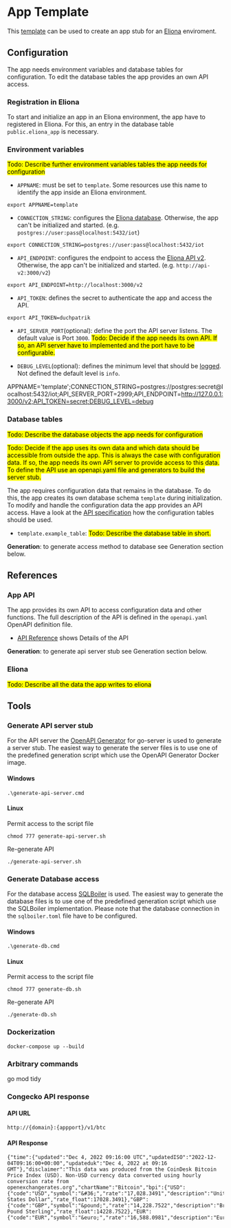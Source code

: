 # App Template
This [template](https://docs.github.com/en/repositories/creating-and-managing-repositories/creating-a-repository-from-a-template) can be used to create an app stub for an [Eliona](https://www.eliona.io/) enviroment.


## Configuration

The app needs environment variables and database tables for configuration. To edit the database tables the app provides an own API access.


### Registration in Eliona ###

To start and initialize an app in an Eliona environment, the app have to registered in Eliona. For this, an entry in the database table `public.eliona_app` is necessary.


### Environment variables

<mark>Todo: Describe further environment variables tables the app needs for configuration</mark>


- `APPNAME`: must be set to `template`. Some resources use this name to identify the app inside an Eliona environment.

```
export APPNAME=template
```

- `CONNECTION_STRING`: configures the [Eliona database](https://github.com/eliona-smart-building-assistant/go-eliona/tree/main/db). Otherwise, the app can't be initialized and started. (e.g. `postgres://user:pass@localhost:5432/iot`)

```
export CONNECTION_STRING=postgres://user:pass@localhost:5432/iot
```

- `API_ENDPOINT`:  configures the endpoint to access the [Eliona API v2](https://github.com/eliona-smart-building-assistant/eliona-api). Otherwise, the app can't be initialized and started. (e.g. `http://api-v2:3000/v2`)

```
export API_ENDPOINT=http://localhost:3000/v2
```

- `API_TOKEN`: defines the secret to authenticate the app and access the API.

```
export API_TOKEN=duchpatrik
```

- `API_SERVER_PORT`(optional): define the port the API server listens. The default value is Port `3000`. <mark>Todo: Decide if the app needs its own API. If so, an API server have to implemented and the port have to be configurable.</mark>

- `DEBUG_LEVEL`(optional): defines the minimum level that should be [logged](https://github.com/eliona-smart-building-assistant/go-eliona/tree/main/log). Not defined the default level is `info`.



APPNAME='template';CONNECTION_STRING=postgres://postgres:secret@localhost:5432/iot;API_SERVER_PORT=2999;API_ENDPOINT=http://127.0.0.1:3000/v2;API_TOKEN=secret;DEBUG_LEVEL=debug








### Database tables ###

<mark>Todo: Describe the database objects the app needs for configuration</mark>

<mark>Todo: Decide if the app uses its own data and which data should be accessible from outside the app. This is always the case with configuration data. If so, the app needs its own API server to provide access to this data. To define the API use an openapi.yaml file and generators to build the server stub.</mark>

The app requires configuration data that remains in the database. To do this, the app creates its own database schema `template` during initialization. To modify and handle the configuration data the app provides an API access. Have a look at the [API specification](https://eliona-smart-building-assistant.github.io/open-api-docs/?https://raw.githubusercontent.com/eliona-smart-building-assistant/app-template/develop/openapi.yaml) how the configuration tables should be used.

- `template.example_table`: <mark>Todo: Describe the database table in short.</mark>

**Generation**: to generate access method to database see Generation section below.


## References

### App API ###

The app provides its own API to access configuration data and other functions. The full description of the API is defined in the `openapi.yaml` OpenAPI definition file.

- [API Reference](https://eliona-smart-building-assistant.github.io/open-api-docs/?https://raw.githubusercontent.com/eliona-smart-building-assistant/app-template/develop/openapi.yaml) shows Details of the API

**Generation**: to generate api server stub see Generation section below.


### Eliona ###

<mark>Todo: Describe all the data the app writes to eliona</mark>


## Tools

### Generate API server stub ###

For the API server the [OpenAPI Generator](https://openapi-generator.tech/docs/generators/openapi-yaml) for go-server is used to generate a server stub. The easiest way to generate the server files is to use one of the predefined generation script which use the OpenAPI Generator Docker image.

#### Windows
```
.\generate-api-server.cmd
```

#### Linux

Permit access to the script file

```
chmod 777 generate-api-server.sh
```

Re-generate API

```
./generate-api-server.sh
```


### Generate Database access ###

For the database access [SQLBoiler](https://github.com/volatiletech/sqlboiler) is used. The easiest way to generate the database files is to use one of the predefined generation script which use the SQLBoiler implementation. Please note that the database connection in the `sqlboiler.toml` file have to be configured.


#### Windows
```
.\generate-db.cmd
```

#### Linux

Permit access to the script file

```
chmod 777 generate-db.sh
```

Re-generate API

```
./generate-db.sh
```

### Dockerization

```
docker-compose up --build
```


### Arbitrary commands

go mod tidy


### Congecko API response

#### API URL

```
http://{domain}:{appport}/v1/btc
```

#### API Response

```
{"time":{"updated":"Dec 4, 2022 09:16:00 UTC","updatedISO":"2022-12-04T09:16:00+00:00","updateduk":"Dec 4, 2022 at 09:16 GMT"},"disclaimer":"This data was produced from the CoinDesk Bitcoin Price Index (USD). Non-USD currency data converted using hourly conversion rate from openexchangerates.org","chartName":"Bitcoin","bpi":{"USD":{"code":"USD","symbol":"&#36;","rate":"17,028.3491","description":"United States Dollar","rate_float":17028.3491},"GBP":{"code":"GBP","symbol":"&pound;","rate":"14,228.7522","description":"British Pound Sterling","rate_float":14228.7522},"EUR":{"code":"EUR","symbol":"&euro;","rate":"16,588.0981","description":"Euro","rate_float":16588.0981}}}
```

